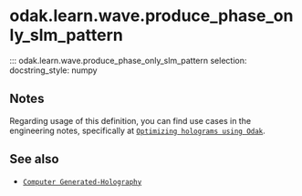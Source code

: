 # odak.learn.wave.produce_phase_only_slm_pattern

::: odak.learn.wave.produce_phase_only_slm_pattern
    selection:
        docstring_style: numpy

## Notes

Regarding usage of this definition, you can find use cases in the engineering notes, specifically at [`Optimizing holograms using Odak`](../../../notes/optimizing_holograms_using_odak.md).

## See also

* [`Computer Generated-Holography`](../../../cgh.md)

